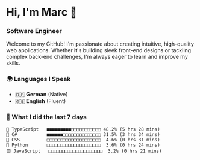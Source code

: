 # Hi, I'm Marc 👋 
### Software Engineer

Welcome to my GitHub! I'm passionate about creating intuitive, high-quality web applications. Whether it's building sleek front-end designs or tackling complex back-end challenges, I'm always eager to learn and improve my skills.  

### 🌍 Languages I Speak  
- 🇩🇪 **German** (Native)  
- 🇬🇧 **English** (Fluent)

### 🤯 What I did the last 7 days

```
🔷 TypeScript   ■■■■■■■■■□□□□□□□□□□□ 48.2% (5 hrs 28 mins)
🔷 C#           ■■■■■■□□□□□□□□□□□□□□ 31.5% (3 hrs 34 mins)
🎨 CSS          □□□□□□□□□□□□□□□□□□□□  4.6% (0 hrs 31 mins)
🐍 Python       □□□□□□□□□□□□□□□□□□□□  3.6% (0 hrs 24 mins)
🟨 JavaScript   □□□□□□□□□□□□□□□□□□□□  3.2% (0 hrs 21 mins)
```